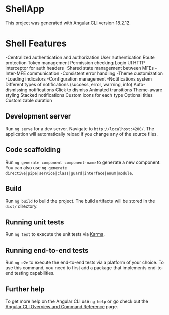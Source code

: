 # ShellApp

This project was generated with [Angular CLI](https://github.com/angular/angular-cli) version 18.2.12.

# Shell Features
-Centralized authentication and authorization
    User authentication
    Route protection
    Token management
    Permission checking
    Login UI
    HTTP interceptor for auth headers
-Shared state management between MFEs
-Inter-MFE communication
-Consistent error handling
-Theme customization
-Loading indicators
-Configuration management
-Notifications system
    Different types of notifications (success, error, warning, info)
    Auto-dismissing notifications
    Click to dismiss
    Animated transitions
    Theme-aware styling
    Stacked notifications
    Custom icons for each type
    Optional titles
    Customizable duration

## Development server

Run `ng serve` for a dev server. Navigate to `http://localhost:4200/`. The application will automatically reload if you change any of the source files.

## Code scaffolding

Run `ng generate component component-name` to generate a new component. You can also use `ng generate directive|pipe|service|class|guard|interface|enum|module`.

## Build

Run `ng build` to build the project. The build artifacts will be stored in the `dist/` directory.

## Running unit tests

Run `ng test` to execute the unit tests via [Karma](https://karma-runner.github.io).

## Running end-to-end tests

Run `ng e2e` to execute the end-to-end tests via a platform of your choice. To use this command, you need to first add a package that implements end-to-end testing capabilities.

## Further help

To get more help on the Angular CLI use `ng help` or go check out the [Angular CLI Overview and Command Reference](https://angular.dev/tools/cli) page.
